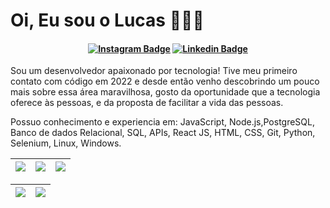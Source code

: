 # Oi, Eu sou o Lucas 👨🏻‍💻

<h4 align="center">

[![Instagram Badge](https://img.shields.io/badge/-instagram-red?style=for-the-badge&logo=instagram&logoColor=white&link=https://github.com/LucasAmaralDev)](https://www.instagram.com/lucasamaral.dev)
[![Linkedin Badge](https://img.shields.io/badge/-Linkedin-blue?style=for-the-badge&logo=Linkedin&logoColor=white&link=https://github.com/LucasAmaralDev)](https://www.linkedin.com/in/lucasamaral-dev/)

</h4>

Sou um desenvolvedor apaixonado por tecnologia! Tive meu primeiro contato com código em 2022 e desde então venho descobrindo um pouco mais sobre essa área maravilhosa, gosto da oportunidade que a tecnologia oferece às pessoas, e da proposta de facilitar a vida das pessoas.

Possuo conhecimento e experiencia em: JavaScript,  Node.js,PostgreSQL, Banco de dados Relacional, SQL,  APIs, React JS, HTML, CSS, Git, Python, Selenium, Linux, Windows.

| ![](http://github-profile-summary-cards.vercel.app/api/cards/stats?username=LucasAmaralDev&theme=nord_dark) | ![](http://github-profile-summary-cards.vercel.app/api/cards/repos-per-language?username=LucasAmaralDev&hide=Html&theme=nord_dark) | ![](http://github-profile-summary-cards.vercel.app/api/cards/most-commit-language?username=LucasAmaralDev&theme=nord_dark) |
| :-: | :-: | :-: |

| ![](http://github-profile-summary-cards.vercel.app/api/cards/profile-details?username=LucasAmaralDev&theme=nord_dark) | ![](https://github-readme-streak-stats.herokuapp.com/?user=LucasAmaralDev&hide_border=true&date_format=M%20j%5B%2C%20Y%5D&background=2D3742&stroke=2D3742&ring=6bbbca&fire=6bbbca&currStreakNum=fff&sideNums=6bbbca&currStreakLabel=6bbbca&sideLabels=fff&dates=fff) |
| :-: | :-: |


